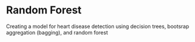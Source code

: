 # Random Forest

Creating a model for heart disease detection using decision trees, bootsrap aggregation (bagging), and random forest